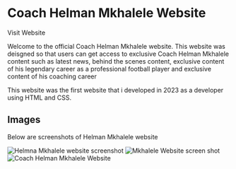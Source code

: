 <h1>Coach Helman Mkhalele Website</h1>

<p><a src="https://sakhilem17.github.io/MkhaleleWebsite/">Visit Website</a></p>
<p>Welcome to the official Coach Helman Mkhalele website. This website was deisgned so that users can get access to exclusive Coach Helman Mkhalele 
  content such as latest news, behind the scenes content, exclusive content of his legendary career as a professional football 
  player and exclusive content of his coaching career
</p>
<p> This website was the first website that i developed in 2023 as a developer using HTML and CSS. </p>

<h2>Images</h2>
<p>Below are screenshots of Helman Mkhalele website</p>

<img src="https://lh3.googleusercontent.com/pw/ABLVV87e9bzZAuUIzHaSJFiHrerWvkTI3BzB3z_jSWjdHMaBIhimM4xItqiC0ImWHrK7ZFQx6zclusH8StjwbQcP6KetN_PQ2Lheb3MjogfV2Vbu4PQCHM6HZgzvKQTclr7n87vDerrI8F9uzJa4s91cNYU6=w1744-h892-s-no-gm?authuser=0" alt="Helmna Mkhalele website screenshot" title="Optional title">
<img src="https://lh3.googleusercontent.com/pw/ABLVV84Qe3GzeejxkdBxkGZbU0YjlsfWxYRMK2zSyPPg1oae6oTP_rbOaHhbGVJzRfYn1BVewJRm3H8E7ij5XcMU2IhiHAH5vfa5G76aglb6XIBWTZG4joLvP1UoSPj0H4eZ5f3xGMJ86Q8Cpu9BXj9vS5xc=w1756-h913-s-no-gm?authuser=0" alt="Mkhalele Website screen shot" title="Optional title">
<img src="https://lh3.googleusercontent.com/pw/ABLVV86rJtZQv4kRzQBUViLxLmmL5ctBYK6fY4yxUJ3HFbsRY1GduMPJPsJRbASJ4w34YtitTuPWVTKf-M5JfO-wY-YGnjWhePyRxgQukUyaF7hNoUezIYQfvqjYDER2lP9bz4j4HPn048NJwTq_QU1Pv0Vj=w1799-h892-s-no-gm?authuser=0" alt="Coach Helman Mkhalele Website" title="Mkhalele">
